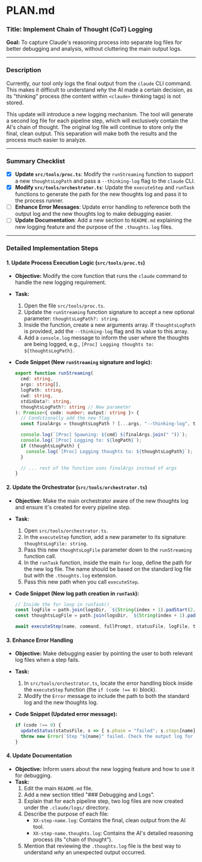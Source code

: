 

# PLAN.md

### **Title: Implement Chain of Thought (CoT) Logging**

**Goal:** To capture Claude's reasoning process into separate log files for better debugging and analysis, without cluttering the main output logs.

---

### **Description**

Currently, our tool only logs the final output from the `claude` CLI command. This makes it difficult to understand *why* the AI made a certain decision, as its "thinking" process (the content within `<claude>` thinking tags) is not stored.

This update will introduce a new logging mechanism. The tool will generate a second log file for each pipeline step, which will exclusively contain the AI's chain of thought. The original log file will continue to store only the final, clean output. This separation will make both the results and the process much easier to analyze.

---

### **Summary Checklist**

-   [x] **Update `src/tools/proc.ts`**: Modify the `runStreaming` function to support a new `thoughtsLogPath` and pass a `--thinking-log` flag to the `claude` CLI.
-   [x] **Modify `src/tools/orchestrator.ts`**: Update the `executeStep` and `runTask` functions to generate the path for the new thoughts log and pass it to the process runner.
-   [ ] **Enhance Error Messages**: Update error handling to reference both the output log and the new thoughts log to make debugging easier.
-   [ ] **Update Documentation**: Add a new section to `README.md` explaining the new logging feature and the purpose of the `.thoughts.log` files.

---

### **Detailed Implementation Steps**

#### 1. Update Process Execution Logic (`src/tools/proc.ts`)

*   **Objective:** Modify the core function that runs the `claude` command to handle the new logging requirement.
*   **Task:**
    1.  Open the file `src/tools/proc.ts`.
    2.  Update the `runStreaming` function signature to accept a new optional parameter: `thoughtsLogPath?: string`.
    3.  Inside the function, create a new arguments array. If `thoughtsLogPath` is provided, add the `--thinking-log` flag and its value to this array.
    4.  Add a `console.log` message to inform the user where the thoughts are being logged, e.g., `[Proc] Logging thoughts to: ${thoughtsLogPath}`.

*   **Code Snippet (New `runStreaming` signature and logic):**
    ```typescript
    export function runStreaming(
      cmd: string,
      args: string[],
      logPath: string,
      cwd: string,
      stdinData?: string,
      thoughtsLogPath?: string // New parameter
    ): Promise<{ code: number; output: string }> {
      // Conditionally add the new flag
      const finalArgs = thoughtsLogPath ? [...args, "--thinking-log", thoughtsLogPath] : args;
    
      console.log(`[Proc] Spawning: ${cmd} ${finalArgs.join(" ")}`);
      console.log(`[Proc] Logging to: ${logPath}`);
      if (thoughtsLogPath) {
        console.log(`[Proc] Logging thoughts to: ${thoughtsLogPath}`);
      }
    
      // ... rest of the function uses finalArgs instead of args
    }
    ```

#### 2. Update the Orchestrator (`src/tools/orchestrator.ts`)

*   **Objective:** Make the main orchestrator aware of the new thoughts log and ensure it's created for every pipeline step.
*   **Task:**
    1.  Open `src/tools/orchestrator.ts`.
    2.  In the `executeStep` function, add a new parameter to its signature: `thoughtsLogFile: string`.
    3.  Pass this new `thoughtsLogFile` parameter down to the `runStreaming` function call.
    4.  In the `runTask` function, inside the main `for` loop, define the path for the new log file. The name should be based on the standard log file but with the `.thoughts.log` extension.
    5.  Pass this new path when you call `executeStep`.

*   **Code Snippet (New log path creation in `runTask`):**
    ```typescript
    // Inside the for loop in runTask()
    const logFile = path.join(logsDir, `${String(index + 1).padStart(2, '0')}-${name}.log`);
    const thoughtsLogFile = path.join(logsDir, `${String(index + 1).padStart(2, '0')}-${name}.thoughts.log`);

    await executeStep(name, command, fullPrompt, statusFile, logFile, thoughtsLogFile, check);
    ```

#### 3. Enhance Error Handling

*   **Objective:** Make debugging easier by pointing the user to both relevant log files when a step fails.
*   **Task:**
    1.  In `src/tools/orchestrator.ts`, locate the error handling block inside the `executeStep` function (the `if (code !== 0)` block).
    2.  Modify the `Error` message to include the path to both the standard log and the new thoughts log.

*   **Code Snippet (Updated error message):**
    ```typescript
    if (code !== 0) {
      updateStatus(statusFile, s => { s.phase = "failed"; s.steps[name] = "failed"; });
      throw new Error(`Step "${name}" failed. Check the output log for details: ${logFile}\nAnd the chain of thought log: ${thoughtsLogFile}`);
    }
    ```

#### 4. Update Documentation

*   **Objective:** Inform users about the new logging feature and how to use it for debugging.
*   **Task:**
    1.  Edit the main `README.md` file.
    2.  Add a new section titled "### Debugging and Logs".
    3.  Explain that for each pipeline step, two log files are now created under the `.claude/logs/` directory.
    4.  Describe the purpose of each file:
        *   `XX-step-name.log`: Contains the final, clean output from the AI tool.
        *   `XX-step-name.thoughts.log`: Contains the AI's detailed reasoning process (its "chain of thought").
    5.  Mention that reviewing the `.thoughts.log` file is the best way to understand *why* an unexpected output occurred.